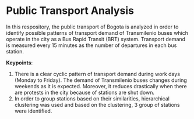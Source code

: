 # Public Transport Analysis
In this respository, the public transport of Bogota is analyzed in order to identify possible patterns of transport demand of Transmilenio buses which operate in the city as a Bus Rapid Transit (BRT) system. Transport demand is measured every 15 minutes as the number of departures in each bus station.

**Keypoints**:
1. There is a clear cyclic pattern of transport demand during work days (Monday to Friday). The demand of Transmilenio buses changes during weekends as it is expected. Moreover, it reduces drastically when there are protests in the city because of stations are shut down.
2. In order to group stations based on their similarities, hierarchical clustering was used and based on the clustering, 3 group of stations were identified.
